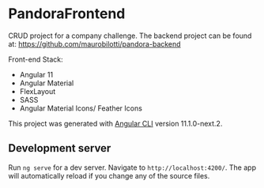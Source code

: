 # PandoraFrontend

CRUD project for a company challenge. 
The backend project can be found at: https://github.com/maurobilotti/pandora-backend


Front-end Stack:
- Angular 11
- Angular Material
- FlexLayout
- SASS
- Angular Material Icons/ Feather Icons



This project was generated with [Angular CLI](https://github.com/angular/angular-cli) version 11.1.0-next.2.

## Development server

Run `ng serve` for a dev server. Navigate to `http://localhost:4200/`. The app will automatically reload if you change any of the source files.


